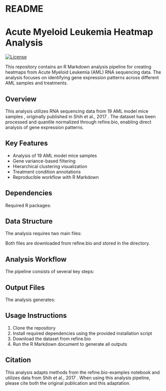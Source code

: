 # README

# Acute Myeloid Leukemia Heatmap Analysis

[![License](https://img.shields.io/github/license/alsf/refinebio)](LICENSE)

This repository contains an R Markdown analysis pipeline for creating heatmaps from Acute Myeloid Leukemia (AML) RNA sequencing data. The analysis focuses on identifying gene expression patterns across different AML samples and treatments.

## Overview

This analysis utilizes RNA sequencing data from 19 AML model mice samples 
, originally published in Shih et al., 2017 
. The dataset has been processed and quantile normalized through refine.bio, enabling direct analysis of gene expression patterns.

## Key Features

* Analysis of 19 AML model mice samples
* Gene variance-based filtering
* Hierarchical clustering visualization
* Treatment condition annotations
* Reproducible workflow with R Markdown

## Dependencies

Required R packages:



## Data Structure

The analysis requires two main files:



Both files are downloaded from refine.bio and stored in the 
 directory.

## Analysis Workflow

The pipeline consists of several key steps:



## Output Files

The analysis generates:



## Usage Instructions

1. Clone the repository
2. Install required dependencies using the provided installation script
3. Download the dataset from refine.bio
4. Run the R Markdown document to generate all outputs

## Citation

This analysis adapts methods from the refine.bio-examples notebook 
 and utilizes data from Shih et al., 2017 
. When using this analysis pipeline, please cite both the original publication and this adaptation.
